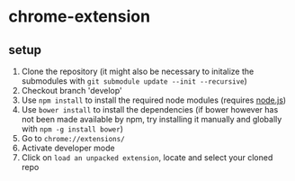 # chrome-extension

## setup
1. Clone the repository (it might also be necessary to initalize the submodules with `git submodule update --init --recursive`)
2. Checkout branch 'develop'
3. Use `npm install` to install the required node modules (requires [node.js](https://nodejs.org/))
4. Use `bower install` to install the dependencies (if bower however has not been made available by npm, try installing it manually and globally with `npm -g install bower`)
5. Go to `chrome://extensions/`
6. Activate developer mode
7. Click on  `load an unpacked extension`, locate and select your cloned repo
